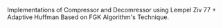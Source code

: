 Implementations of Compressor and Decomressor using Lempel Ziv 77 + Adaptive Huffman Based on FGK Algorithm's Technique.
